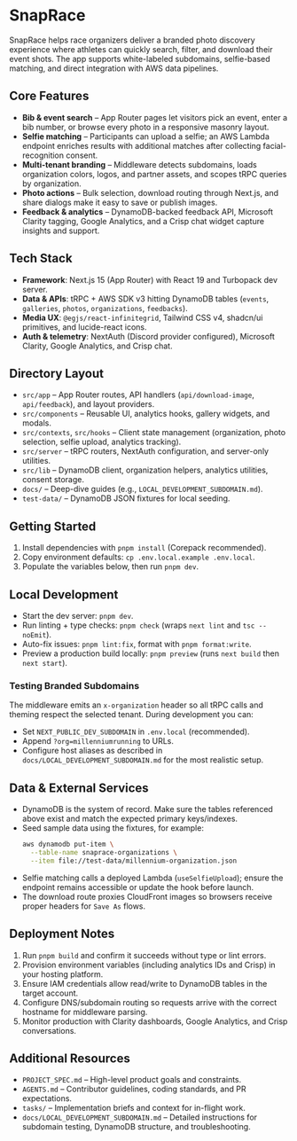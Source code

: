 # SnapRace

SnapRace helps race organizers deliver a branded photo discovery experience where athletes can quickly search, filter, and download their event shots. The app supports white-labeled subdomains, selfie-based matching, and direct integration with AWS data pipelines.

## Core Features

- **Bib & event search** – App Router pages let visitors pick an event, enter a bib number, or browse every photo in a responsive masonry layout.
- **Selfie matching** – Participants can upload a selfie; an AWS Lambda endpoint enriches results with additional matches after collecting facial-recognition consent.
- **Multi-tenant branding** – Middleware detects subdomains, loads organization colors, logos, and partner assets, and scopes tRPC queries by organization.
- **Photo actions** – Bulk selection, download routing through Next.js, and share dialogs make it easy to save or publish images.
- **Feedback & analytics** – DynamoDB-backed feedback API, Microsoft Clarity tagging, Google Analytics, and a Crisp chat widget capture insights and support.

## Tech Stack

- **Framework**: Next.js 15 (App Router) with React 19 and Turbopack dev server.
- **Data & APIs**: tRPC + AWS SDK v3 hitting DynamoDB tables (`events`, `galleries`, `photos`, `organizations`, `feedbacks`).
- **Media UX**: `@egjs/react-infinitegrid`, Tailwind CSS v4, shadcn/ui primitives, and lucide-react icons.
- **Auth & telemetry**: NextAuth (Discord provider configured), Microsoft Clarity, Google Analytics, and Crisp chat.

## Directory Layout

- `src/app` – App Router routes, API handlers (`api/download-image`, `api/feedback`), and layout providers.
- `src/components` – Reusable UI, analytics hooks, gallery widgets, and modals.
- `src/contexts`, `src/hooks` – Client state management (organization, photo selection, selfie upload, analytics tracking).
- `src/server` – tRPC routers, NextAuth configuration, and server-only utilities.
- `src/lib` – DynamoDB client, organization helpers, analytics utilities, consent storage.
- `docs/` – Deep-dive guides (e.g., `LOCAL_DEVELOPMENT_SUBDOMAIN.md`).
- `test-data/` – DynamoDB JSON fixtures for local seeding.

## Getting Started

1. Install dependencies with `pnpm install` (Corepack recommended).
2. Copy environment defaults: `cp .env.local.example .env.local`.
3. Populate the variables below, then run `pnpm dev`.

## Local Development

- Start the dev server: `pnpm dev`.
- Run linting + type checks: `pnpm check` (wraps `next lint` and `tsc --noEmit`).
- Auto-fix issues: `pnpm lint:fix`, format with `pnpm format:write`.
- Preview a production build locally: `pnpm preview` (runs `next build` then `next start`).

### Testing Branded Subdomains

The middleware emits an `x-organization` header so all tRPC calls and theming respect the selected tenant. During development you can:

- Set `NEXT_PUBLIC_DEV_SUBDOMAIN` in `.env.local` (recommended).
- Append `?org=millenniumrunning` to URLs.
- Configure host aliases as described in `docs/LOCAL_DEVELOPMENT_SUBDOMAIN.md` for the most realistic setup.

## Data & External Services

- DynamoDB is the system of record. Make sure the tables referenced above exist and match the expected primary keys/indexes.
- Seed sample data using the fixtures, for example:
  ```bash
  aws dynamodb put-item \
    --table-name snaprace-organizations \
    --item file://test-data/millennium-organization.json
  ```
- Selfie matching calls a deployed Lambda (`useSelfieUpload`); ensure the endpoint remains accessible or update the hook before launch.
- The download route proxies CloudFront images so browsers receive proper headers for `Save As` flows.

## Deployment Notes

1. Run `pnpm build` and confirm it succeeds without type or lint errors.
2. Provision environment variables (including analytics IDs and Crisp) in your hosting platform.
3. Ensure IAM credentials allow read/write to DynamoDB tables in the target account.
4. Configure DNS/subdomain routing so requests arrive with the correct hostname for middleware parsing.
5. Monitor production with Clarity dashboards, Google Analytics, and Crisp conversations.

## Additional Resources

- `PROJECT_SPEC.md` – High-level product goals and constraints.
- `AGENTS.md` – Contributor guidelines, coding standards, and PR expectations.
- `tasks/` – Implementation briefs and context for in-flight work.
- `docs/LOCAL_DEVELOPMENT_SUBDOMAIN.md` – Detailed instructions for subdomain testing, DynamoDB structure, and troubleshooting.
